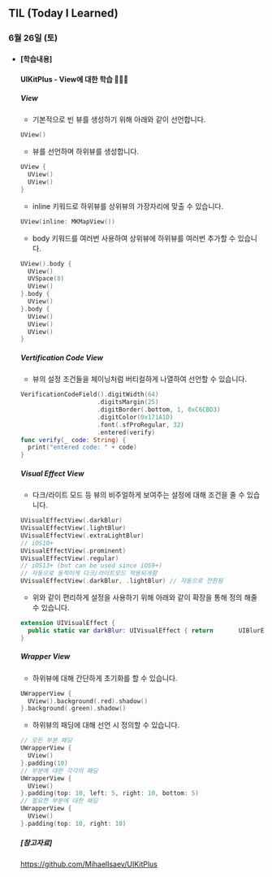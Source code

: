 ## TIL (Today I Learned)

### 6월 26일 (토)

- #### [학습내용]
  
  #### UIKitPlus - View에 대한 학습 🧑🏻‍💻   
  
  ##### View   
  - 기본적으로 빈 뷰를 생성하기 위해 아래와 같이 선언합니다.   
  ```swift
  UView()
  ```
  - 뷰를 선언하며 하위뷰를 생성합니다.   
  ```swift
  UView {
    UView()
    UView()
  }
  ```
  - inline 키워드로 하위뷰를 상위뷰의 가장자리에 맞출 수 있습니다.   
  ```swift
  UView(inline: MKMapView())
  ```
  - body 키워드를 여러번 사용하여 상위뷰에 하위뷰를 여러번 추가할 수 있습니다.   
  ```swift
  UView().body {
    UView()
    UVSpace(8)
    UView()
  }.body {
    UView()
  }.body {
    UView()
    UView()
    UView()
  }
  ```

  ##### Vertification Code View   
  - 뷰의 설정 조건들을 체이닝처럼 버티컬하게 나열하여 선언할 수 있습니다.   
  ```swift
  VerificationCodeField().digitWidth(64)
                       .digitsMargin(25)
                       .digitBorder(.bottom, 1, 0xC6CBD3)
                       .digitColor(0x171A1D)
                       .font(.sfProRegular, 32)
                       .entered(verify)
  func verify(_ code: String) {
    print("entered code: " + code)
  }
  ```

  ##### Visual Effect View   
  - 다크/라이트 모드 등 뷰의 비주얼하게 보여주는 설정에 대해 조건을 줄 수 있습니다.   
  ```swift
  UVisualEffectView(.darkBlur)
  UVisualEffectView(.lightBlur)
  UVisualEffectView(.extraLightBlur)
  // iOS10+
  UVisualEffectView(.prominent)
  UVisualEffectView(.regular)
  // iOS13+ (but can be used since iOS9+)
  // 자동으로 동적이게 다크/라이트모드 적용되게함
  UVisualEffectView(.darkBlur, .lightBlur) // 자동으로 전환됨
  ```
  - 위와 같이 편리하게 설정을 사용하기 위해 아래와 같이 확장을 통해 정의 해줄 수 있습니다.   
  ```swift
  extension UIVisualEffect {
    public static var darkBlur: UIVisualEffect { return       UIBlurEffect(style: .dark) }
  }
  ```

  ##### Wrapper View   
  - 하위뷰에 대해 간단하게 초기화를 할 수 있습니다.   
  ```swift
  UWrapperView {
    UView().background(.red).shadow()
  }.background(.green).shadow()
  ```
  - 하위뷰의 패딩에 대해 선언 시 정의할 수 있습니다.   
  ```swift
  // 모든 부분 패딩
  UWrapperView {
    UView()
  }.padding(10)
  // 부분에 대한 각각의 패딩
  UWrapperView {
    UView()
  }.padding(top: 10, left: 5, right: 10, bottom: 5)
  // 필요한 부분에 대한 패딩
  UWrapperView {
    UView()
  }.padding(top: 10, right: 10)
  ```

  ##### [참고자료]   
  https://github.com/MihaelIsaev/UIKitPlus

